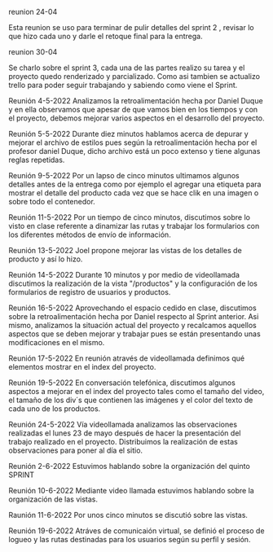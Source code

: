 reunion 24-04
 
Esta reunion se uso para terminar de pulir detalles del sprint 2 , revisar lo que hizo cada uno y darle el retoque final para la entrega.

reunion 30-04

Se charlo sobre el sprint 3, cada una de las partes realizo su tarea y el proyecto quedo renderizado y parcializado. Como asi tambien se actualizo trello para poder seguir trabajando y sabiendo como viene el Sprint.

Reunión 4-5-2022
Analizamos la retroalimentación hecha por Daniel Duque y en ella observamos que apesar de que vamos bien en los tiempos y con el proyecto, debemos mejorar varios aspectos en el desarrollo del proyecto.

Reunión 5-5-2022
Durante diez minutos hablamos acerca de depurar y mejorar el archivo de estilos pues según la retroalimentación hecha por el profesor daniel Duque, dicho archivo está un poco extenso y tiene algunas reglas repetidas.

Reunión 9-5-2022
Por un lapso de cinco minutos ultimamos algunos detalles antes de la entrega como por ejemplo el agregar una etiqueta <a> para mostrar el detalle del producto cada vez que se hace clik en una imagen o sobre todo el contenedor.

Reunión 11-5-2022
Por un tiempo de cinco minutos, discutimos sobre lo visto en clase referente a dinamizar las rutas y trabajar los formularios con los diferentes métodos de envío de información.

Reunión 13-5-2022
Joel propone mejorar las vistas de los detalles de producto y así lo hizo.

Reunión 14-5-2022
Durante 10 minutos y por medio de videollamada discutimos la realización de la vista "/productos" y la configuración de los formularios de registro de usuarios y productos.

Reunión 16-5-2022
Aprovechando el espacio cedido en clase, discutimos sobre la retroalimentación hecha por Daniel respecto al Sprint anterior. Asi mismo, analizamos la situación actual del proyecto y recalcamos aquellos aspectos que se deben mejorar y trabajar pues se están presentando unas modificaciones en el mismo.

Reunión 17-5-2022
En reunión através de videollamada definimos qué elementos mostrar en el index del proyecto.

Reunión 19-5-2022
En conversación telefónica, discutimos algunos aspectos a mejorar en el index del proyecto tales como el tamaño del video, el tamaño de los div´s que contienen las imágenes y el color del texto de cada uno de los productos.

Reunión 24-5-2022
Vía videollamada analizamos las observaciones realizadas el lunes 23 de mayo después de hacer la presentación del trabajo realizado en el proyecto. Distribuimos la realización de estas observaciones para poner al día el sitio.

Reunión 2-6-2022
Estuvimos hablando sobre la organización del quinto SPRINT 

Reunión 10-6-2022
Mediante video llamada estuvimos hablando sobre la organización de las vistas.

Raunión 11-6-2022
Por unos cinco minutos se discutió sobre las vistas.

Reunión 19-6-2022
Atráves de comunicaión virtual, se definió el proceso de logueo y las rutas destinadas para los usuarios según su perfil y sesión.